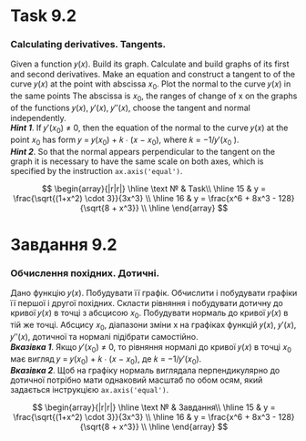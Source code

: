 # Task 9.2

### Calculating derivatives. Tangents.

Given a function 𝑦(𝑥). Build its graph. Calculate and build
graphs of its first and second derivatives. Make an equation and construct a tangent to
of the curve 𝑦(𝑥) at the point with abscissa 𝑥<sub>0</sub>. Plot the normal to the curve 𝑦(𝑥) in the same
points The abscissa is 𝑥<sub>0</sub>, the ranges of change of x on the graphs of the functions 𝑦(𝑥), 𝑦′(𝑥), 𝑦′′(𝑥),
choose the tangent and normal independently.\
***Hint 1***. If 𝑦′(𝑥<sub>0</sub>) ≠ 0, then the equation of the normal to the curve 𝑦(𝑥) at the point 𝑥<sub>0</sub> has
form 𝑦 = 𝑦(𝑥<sub>0</sub>) + 𝑘 ∙ (𝑥 − 𝑥<sub>0</sub>), where 𝑘 = −1/𝑦′(𝑥<sub>0</sub> ).\
***Hint 2***. So that the normal appears perpendicular to the tangent on the graph
it is necessary to have the same scale on both axes, which is specified by the instruction
```ax.axis('equal')```.

$$
\begin{array}{|r|r|}
\hline
\text № & Task\\
\hline
 15 & 
y = \frac{\sqrt{(1+x^2) \cdot 3}}{3x^3}
\\
\hline
16 & 
y = \frac{x^6 + 8x^3 - 128}{\sqrt{8 + x^3}}
\\
\hline
\end{array}
$$

# Завдання 9.2

### Обчислення похідних. Дотичні.

Дано функцію 𝑦(𝑥). Побудувати її графік. Обчислити і побудувати
графіки її першої і другої похідних. Скласти рівняння і побудувати дотичну до
кривої 𝑦(𝑥) в точці з абсцисою 𝑥<sub>0</sub>. Побудувати нормаль до кривої 𝑦(𝑥) в тій же
точці. Абсцису 𝑥<sub>0</sub>, діапазони зміни x на графіках функцій 𝑦(𝑥), 𝑦′(𝑥), 𝑦′′(𝑥),
дотичної та нормалі підібрати самостійно.\
***Вказівка 1***. Якщо 𝑦′(𝑥<sub>0</sub>) ≠ 0, то рівняння нормалі до кривої 𝑦(𝑥) в точці 𝑥<sub>0</sub> має
вигляд 𝑦 = 𝑦(𝑥<sub>0</sub>) + 𝑘 ∙ (𝑥 − 𝑥<sub>0</sub>), де 𝑘 = −1/𝑦′(𝑥<sub>0</sub>).\
***Вказівка 2***. Щоб на графіку нормаль виглядала перпендикулярно до дотичної
потрібно мати однаковий масштаб по обом осям, який задається інструкцією
```ax.axis('equal')```.

$$
\begin{array}{|r|r|}
\hline
\text № & Завдання\\
\hline
 15 & 
y = \frac{\sqrt{(1+x^2) \cdot 3}}{3x^3}
\\
\hline
16 & 
y = \frac{x^6 + 8x^3 - 128}{\sqrt{8 + x^3}}
\\
\hline
\end{array}
$$
